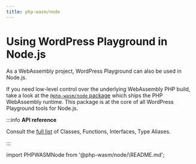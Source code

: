 ```yaml
---
title: php-wasm/node
---
```


# Using WordPress Playground in Node.js

As a WebAssembly project, WordPress Playground can also be used in Node.js.

If you need low-level control over the underlying WebAssembly PHP build, take a look at the [`@php-wasm/node` package](https://npmjs.org/@php-wasm/node) which ships the PHP WebAssembly runtime. This package is at the core of all WordPress Playground tools for Node.js.

:::info **API reference**

Consult the [full list](/api/node) of Classes, Functions, Interfaces, Type Aliases.

:::

import PHPWASMNode from '@php-wasm/node/\README.md';

<PHPWASMNode />
